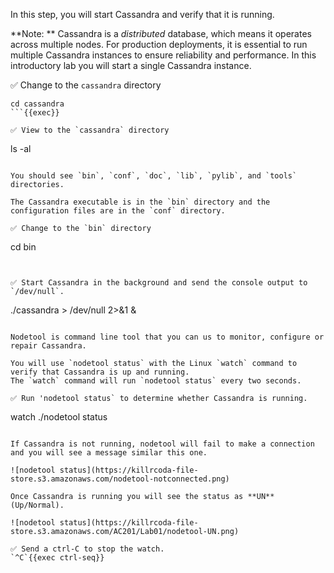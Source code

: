 In this step, you will start Cassandra and verify that it is running.

**Note: ** Cassandra is a *distributed* database, which means it operates across multiple nodes. For production deployments, it is essential to run multiple Cassandra instances to ensure reliability and performance. In this introductory lab you will start a single Cassandra instance.

✅ Change to the `cassandra` directory
```
cd cassandra
```{{exec}}

✅ View to the `cassandra` directory
```
ls -al
```{{exec}}

You should see `bin`, `conf`, `doc`, `lib`, `pylib`, and `tools` directories.

The Cassandra executable is in the `bin` directory and the configuration files are in the `conf` directory.

✅ Change to the `bin` directory
```
cd bin
```{{exec}}


✅ Start Cassandra in the background and send the console output to `/dev/null`.
```
./cassandra > /dev/null 2>&1 &
```{{exec}}

Nodetool is command line tool that you can us to monitor, configure or repair Cassandra.

You will use `nodetool status` with the Linux `watch` command to verify that Cassandra is up and running. 
The `watch` command will run `nodetool status` every two seconds.

✅ Run 'nodetool status` to determine whether Cassandra is running.
```
watch ./nodetool status
```{{exec}}

If Cassandra is not running, nodetool will fail to make a connection and you will see a message similar this one.

![nodetool status](https://killrcoda-file-store.s3.amazonaws.com/nodetool-notconnected.png)

Once Cassandra is running you will see the status as **UN** (Up/Normal).

![nodetool status](https://killrcoda-file-store.s3.amazonaws.com/AC201/Lab01/nodetool-UN.png)

✅ Send a ctrl-C to stop the watch.
`^C`{{exec ctrl-seq}}
